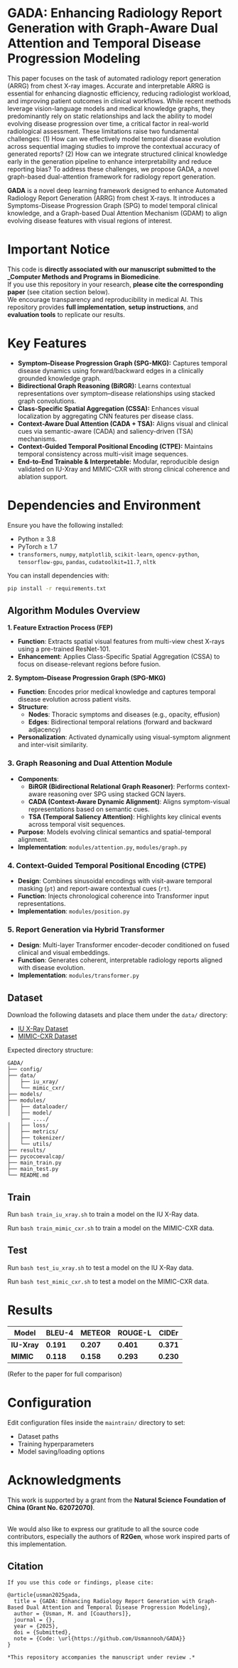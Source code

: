 # GADA: Enhancing Radiology Report Generation with Graph-Aware Dual Attention and Temporal Disease Progression Modeling

This paper focuses on the task of automated radiology report generation (ARRG) from chest X-ray images. Accurate and interpretable ARRG is essential for enhancing diagnostic efficiency, reducing radiologist workload, and improving patient outcomes in clinical workflows. While recent methods leverage vision-language models and medical knowledge graphs, they predominantly rely on static relationships and lack the ability to model evolving disease progression over time, a critical factor in real-world radiological assessment. These limitations raise two fundamental challenges:
(1) How can we effectively model temporal disease evolution across sequential imaging studies to improve the contextual accuracy of generated reports?  (2) How can we integrate structured clinical knowledge early in the generation pipeline to enhance interpretability and reduce reporting bias?  To address these challenges, we propose GADA, a novel graph-based dual-attention framework for radiology report generation. 

**GADA** is a novel deep learning framework designed to enhance Automated Radiology Report Generation (ARRG) from chest X-rays. It introduces a Symptoms-Disease Progression Graph (SPG) to model temporal clinical knowledge, and a Graph-based Dual Attention Mechanism (GDAM) to align evolving disease features with visual regions of interest.



#  Important Notice

 This code is **directly associated with our manuscript submitted to the _Computer Methods and Programs in Biomedicine**.  
If you use this repository in your research, **please cite the corresponding paper** (see citation section below).  
We encourage transparency and reproducibility in medical AI. This repository provides **full implementation**, **setup instructions**, and **evaluation tools** to replicate our results.



# Key Features

- **Symptom–Disease Progression Graph (SPG-MKG):** Captures temporal disease dynamics using forward/backward edges in a clinically grounded knowledge graph.
- **Bidirectional Graph Reasoning (BiRGR):** Learns contextual representations over symptom–disease relationships using stacked graph convolutions.
- **Class-Specific Spatial Aggregation (CSSA):** Enhances visual localization by aggregating CNN features per disease class.
- **Context-Aware Dual Attention (CADA + TSA):** Aligns visual and clinical cues via semantic-aware (CADA) and saliency-driven (TSA) mechanisms.
- **Context-Guided Temporal Positional Encoding (CTPE):** Maintains temporal consistency across multi-visit image sequences.
- **End-to-End Trainable & Interpretable:** Modular, reproducible design validated on IU-Xray and MIMIC-CXR with strong clinical coherence and ablation support.




#  Dependencies and Environment

Ensure you have the following installed:

- Python ≥ 3.8  
- PyTorch ≥ 1.7  
- `transformers`, `numpy`, `matplotlib`, `scikit-learn`, `opencv-python`, `tensorflow-gpu`,  `pandas`, `cudatoolkit=11.7`, `nltk`

You can install dependencies with:

```bash
pip install -r requirements.txt
```
##  Algorithm Modules Overview

 **1. Feature Extraction Process (FEP)**
- **Function**: Extracts spatial visual features from multi-view chest X-rays using a pre-trained ResNet-101.
- **Enhancement**: Applies Class-Specific Spatial Aggregation (CSSA) to focus on disease-relevant regions before fusion.


 **2. Symptom–Disease Progression Graph (SPG-MKG)**
- **Function**: Encodes prior medical knowledge and captures temporal disease evolution across patient visits.
- **Structure**:
  - **Nodes**: Thoracic symptoms and diseases (e.g., opacity, effusion)
  - **Edges**: Bidirectional temporal relations (forward and backward adjacency)
- **Personalization**: Activated dynamically using visual-symptom alignment and inter-visit similarity.



### **3. Graph Reasoning and Dual Attention Module**
- **Components**:
  - **BiRGR (Bidirectional Relational Graph Reasoner)**: Performs context-aware reasoning over SPG using stacked GCN layers.
  - **CADA (Context-Aware Dynamic Alignment)**: Aligns symptom-visual representations based on semantic cues.
  - **TSA (Temporal Saliency Attention)**: Highlights key clinical events across temporal visit sequences.
- **Purpose**: Models evolving clinical semantics and spatial-temporal alignment.
- **Implementation**: `modules/attention.py`, `modules/graph.py`



### **4. Context-Guided Temporal Positional Encoding (CTPE)**
- **Design**: Combines sinusoidal encodings with visit-aware temporal masking (`pt`) and report-aware contextual cues (`rt`).
- **Function**: Injects chronological coherence into Transformer input representations.
- **Implementation**: `modules/position.py`



### **5. Report Generation via Hybrid Transformer**
- **Design**: Multi-layer Transformer encoder-decoder conditioned on fused clinical and visual embeddings.
- **Function**: Generates coherent, interpretable radiology reports aligned with disease evolution.
- **Implementation**: `modules/transformer.py`



 ##  Dataset

Download the following datasets and place them under the `data/` directory:

* [IU X-Ray Dataset](https://iuhealth.org/find-medical-services/x-rays)
* [MIMIC-CXR Dataset](https://physionet.org/content/mimic-cxr-jpg/2.0.0/)

Expected directory structure:

```
GADA/
├── config/
├── data/
│   ├── iu_xray/
│   └── mimic_cxr/
├── models/
├── modules/
│   ├── dataloader/
│   ├── model/
    ├── ..../
│   ├── loss/
│   ├── metrics/
│   ├── tokenizer/
│   └── utils/
├── results/
├── pycocoevalcap/
├── main_train.py
├── main_test.py
└── README.md
```
## Train

Run `bash train_iu_xray.sh` to train a model on the IU X-Ray data.

Run `bash train_mimic_cxr.sh` to train a model on the MIMIC-CXR data.

## Test

Run `bash test_iu_xray.sh` to test a model on the IU X-Ray data.

Run `bash test_mimic_cxr.sh` to test a model on the MIMIC-CXR data.


# Results
| Model    | BLEU-4    | METEOR    | ROUGE-L   | CIDEr     |
| -------- | --------- | --------- | --------- | --------- |
| **IU-Xray** | **0.191** | **0.207** | **0.401** | **0.371** |
| **MIMIC** | **0.118** | **0.158** | **0.293** | **0.230** |

(Refer to the paper for full comparison)
#  Configuration

Edit configuration files inside the `maintrain/` directory to set:

* Dataset paths
* Training hyperparameters
* Model saving/loading options

# Acknowledgments

This work is supported by a grant from the **Natural Science Foundation of China (Grant No. 62072070)**.  <br><br>

We would also like to express our gratitude to all the source code contributors, especially the authors of **R2Gen**, whose work inspired parts of this implementation.


## Citation 
```
If you use this code or findings, please cite:  

@article{usman2025gada,  
  title = {GADA: Enhancing Radiology Report Generation with Graph-Based Dual Attention and Temporal Disease Progression Modeling},  
  author = {Usman, M. and [Coauthors]},  
  journal = {},  
  year = {2025},  
  doi = {Submitted},  
  note = {Code: \url{https://github.com/Usmannooh/GADA}}  
}  

*This repository accompanies the manuscript under review .*  

```


